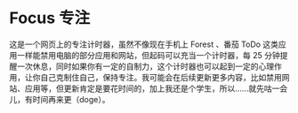 # Focus 专注

这是一个网页上的专注计时器，虽然不像现在手机上 Forest 、番茄 ToDo 这类应用一样能禁用电脑的部分应用和网站，但起码可以充当一个计时器，每 25 分钟提醒一次休息，同时如果你有一定的自制力，这个计时器也可以起到一定的心理作用，让你自己克制住自己，保持专注。我可能会在后续更新更多内容，比如禁用网站、应用等，但更新肯定是要花时间的，加上我还是个学生，所以……就先咕一会儿，有时间再来更（doge）。